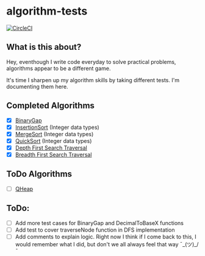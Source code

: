 # algorithm-tests
[![CircleCI](https://circleci.com/gh/azeezolaniran2016/algorithm-tests/tree/master.svg?style=svg)](https://circleci.com/gh/azeezolaniran2016/algorithm-tests/tree/master)

## What is this about?
Hey, eventhough I write code everyday to solve practical problems, algorithms appear to be a different game.

It's time I sharpen up my algorithm skills by taking different tests. I'm documenting them here.

## Completed Algorithms
 - [x] [BinaryGap](https://github.com/azeezolaniran2016/algorithm-tests/blob/master/algorithms/binary_gap.go)
 - [x] [InsertionSort](https://github.com/azeezolaniran2016/algorithm-tests/blob/master/algorithms/insertion_sort.go) (Integer data types)
 - [x] [MergeSort](https://www.tutorialspoint.com/data_structures_algorithms/merge_sort_algorithm.htm) (Integer data types)
 - [x] [QuickSort](https://github.com/azeezolaniran2016/algorithm-tests/blob/master/algorithms/quick_sort_int.go) (Integer data types)
 - [x] [Depth First Search Traversal](https://github.com/azeezolaniran2016/algorithm-tests/blob/master/algorithms/dfs.go)
 - [x] [Breadth First Search Traversal](https://github.com/azeezolaniran2016/algorithm-tests/blob/master/algorithms/bfs.go)

## ToDo Algorithms
 - [ ] [QHeap](https://www.hackerrank.com/challenges/qheap1/problem)

## ToDo:
 - [ ] Add more test cases for BinaryGap and DecimalToBaseX functions
 - [ ] Add test to cover traverseNode function in DFS implementation
 - [ ] Add comments to explain logic. Right now I think if I come back to this, I would remember what I did, but don't we all always feel that way ¯\_(ツ)_/¯
